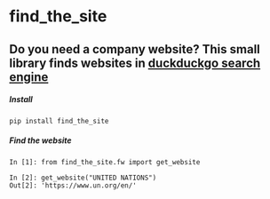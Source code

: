 # find_the_site
## Do you need a company website? This small library finds websites in [duckduckgo search engine](https://duckduckgo.com/?t=hk)
##### Install

```
pip install find_the_site
```

##### Find the website

```
In [1]: from find_the_site.fw import get_website                                               

In [2]: get_website("UNITED NATIONS")                                                          
Out[2]: 'https://www.un.org/en/'
```
